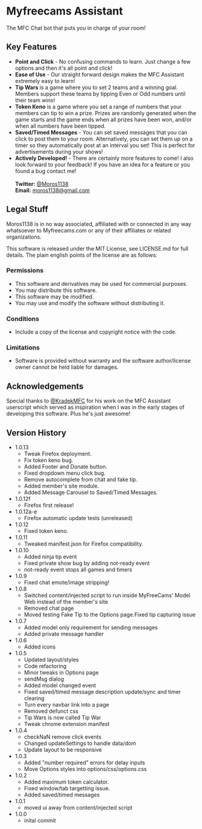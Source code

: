 # Myfreecams Assistant

The MFC Chat bot that puts you in charge of your room!

## Key Features

* <b>Point and Click</b> - No confusing commands to learn. Just change a few options and then it's all point and click!
* <b>Ease of Use</b> - Our straight forward design makes the MFC Assistant extremely easy to learn!
* <b>Tip Wars</b> is a game where you to set 2 teams and a winning goal. Members support these teams	by tipping Even or Odd numbers until their team wins!
* <b>Token Keno</b> is a game where you set a range of numbers that your members can tip to win a prize. Prizes are randomly generated when the game starts and the game ends when all prizes have been won, and/or when all numbers have been tipped.
* <b>Saved/Timed Messages</b> - You can set saved messages that you can click to post them to your room. Alternatively, you can set them up on a timer so they automatically post at an interval you set! This is perfect for advertisements during your shows!
* <b>Actively Developed!</b> - There are certainly more features to come! I also look forward to your feedback! If you have an idea for a feature or you found a bug contact me!<br><br><b>Twitter:</b> [@Moros1138](https://www.twitter.com/Moros1138)<br><b>Email:</b> [moros1138@gmail.com](mailto:moros1138@gmail.com)

## Legal Stuff

Moros1138 is in no way associated, affiliated with or connected in any way whatsoever to Myfreecams.com or any of their affiliates or related organizations.

This software is released under the MIT License, see LICENSE.md for full details. The plain english points of the license are as follows:

### Permissions
* This software and derivatives may be used for commercial purposes.
* You may distribute this software.
* This software may be modified.
* You may use and modify the software without distributing it.

### Conditions
* Include a copy of the license and copyright notice with the code.

### Limitations
* Software is provided without warranty and the software author/license owner cannot be held liable for damages.


## Acknowledgements

Special thanks to [@KradekMFC](https://www.twitter.com/KradekMFC) for his work on the MFC Assistant userscript which served as inspiration when I was in the early stages of developing this software. Plus he's just awesome!

## Version History
* 1.0.13
  * Tweak Firefox deployment.
  * Fix token keno bug.
  * Added Footer and Donate button.
  * Fixed dropdown menu click bug.
  * Remove autocomplete from chat and fake tip.
  * Added member's site module.
  * Added Message Carousel to Saved/Timed Messages.
* 1.0.12f
  * Firefox first release!
* 1.0.12a-e
  * Firefox automatic update tests (unreleased)
* 1.0.12
  * Fixed token keno.
* 1.0.11
  * Tweaked manifest.json for Firefox compatibility.
* 1.0.10
  * Added ninja tip event
  * Fixed private show bug by adding not-ready event
  * not-ready event stops all games and timers
* 1.0.9
  * Fixed chat emote/image stripping!
* 1.0.8
  * Switched content/injected script to run inside MyFreeCams' Model Web instead of the member's site
  * Removed chat page
  * Moved testing Fake Tip to the Options page.Fixed tip capturing issue
* 1.0.7
  * Added model only requirement for sending messages
  * Added private message handler
* 1.0.6
  * Added icons
* 1.0.5
  * Updated layout/styles
  * Code refactoring
  * Minor tweaks in Options page
  * sendMsg dialog
  * Added model changed event
  * Fixed saved/timed message description update/sync and timer clearing
  * Turn every navbar link into a page
  * Removed defunct css
  * Tip Wars is now called Tip War
  * Tweak chrome extension manifest
* 1.0.4
  * checkNaN remove click events
  * Changed updateSettings to handle data/dom
  * Update layout to be responsive
* 1.0.3
  * Added "number required" errors for delay inputs
  * Move Options styles into options/css/options.css
* 1.0.2
  * Added maximum token calculator.
  * Fixed window/tab targetting issue.
  * Added saved/timed messages
* 1.0.1
  * moved ui away from content/injected script
* 1.0.0
  * inital commit
